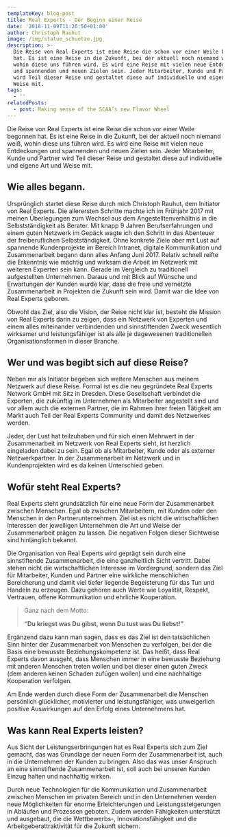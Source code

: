 ```yaml
---
templateKey: blog-post
title: Real Experts - Der Beginn einer Reise
date: '2018-11-09T11:26:50+01:00'
author: Christoph Rauhut
image: /img/statue_schuetze.jpg
description: >-
  Die Reise von Real Experts ist eine Reise die schon vor einer Weile begonnen
  hat. Es ist eine Reise in die Zukunft, bei der aktuell noch niemand weiß,
  wohin diese uns führen wird. Es wird eine Reise mit vielen neue Entdeckungen
  und spannenden und neuen Zielen sein. Jeder Mitarbeiter, Kunde und Partner
  wird Teil dieser Reise und gestaltet diese auf individuelle und eigene Art und
  Weise mit. 
tags:
  - ''
relatedPosts:
  - post: Making sense of the SCAA’s new Flavor Wheel
---
```

Die Reise von Real Experts ist eine Reise die schon vor einer Weile begonnen hat. Es ist eine Reise in die Zukunft, bei der aktuell noch niemand weiß, wohin diese uns führen wird. Es wird eine Reise mit vielen neue Entdeckungen und spannenden und neuen Zielen sein. Jeder Mitarbeiter, Kunde und Partner wird Teil dieser Reise und gestaltet diese auf individuelle und eigene Art und Weise mit. 

## Wie alles begann.

Ursprünglich startet diese Reise durch mich Christoph Rauhut, dem Initiator von Real Experts. Die allerersten Schritte machte ich im Frühjahr 2017 mit meinen Überlegungen zum Wechsel aus dem Angestelltenverhältnis in die Selbstständigkeit als Berater. Mit knapp 9 Jahren Berufserfahrungen und einem guten Netzwerk im Gepäck wagte ich den Schritt in das Abenteuer der freiberuflichen Selbstständigkeit. Ohne konkrete Ziele aber mit Lust auf spannende Kundenprojekte im Bereich Intranet, digitale Kommunikation und Zusammenarbeit begann dann alles Anfang Juni 2017. Relativ schnell reifte die Erkenntnis wie mächtig und wirksam die Arbeit im Netzwerk mit weiteren Experten sein kann. Gerade im Vergleich zu traditionell aufgestellten Unternehmen. Daraus und mit Blick auf Wünsche und Erwartungen der Kunden wurde klar, dass die freie und vernetzte Zusammenarbeit in Projekten die Zukunft sein wird. Damit war die Idee von Real Experts geboren. 

Obwohl das Ziel, also die Vision, der Reise nicht klar ist, besteht die Mission von Real Experts darin zu zeigen, dass ein Netzwerk von Experten und einem alles miteinander verbindenden und sinnstiftenden Zweck wesentlich wirksamer und leistungsfähiger ist als alle je dagewesenen traditionellen Organisationsformen in dieser Branche. 

## Wer und was begibt sich auf diese Reise?

Neben mir als Initiator begeben sich weitere Menschen aus meinem Netzwerk auf diese Reise. Formal ist es die neu gegründete Real Experts Network GmbH mit Sitz in Dresden. Diese Gesellschaft verbindet die Experten, die zukünftig im Unternehmen als Mitarbeiter angestellt sind und vor allem auch die externen Partner, die im Rahmen ihrer freien Tätigkeit am Markt auch Teil der Real Experts Community und damit des Netzwerkes werden. 

Jeder, der Lust hat teilzuhaben und für sich einen Mehrwert in der Zusammenarbeit im Netzwerk von Real Experts sieht, ist herzlich eingeladen dabei zu sein. Egal ob als Mitarbeiter, Kunde oder als externer Netzwerkpartner. In der Zusammenarbeit im Netzwerk und in Kundenprojekten wird es da keinen Unterschied geben. 

## Wofür steht Real Experts?

Real Experts steht grundsätzlich für eine neue Form der Zusammenarbeit zwischen Menschen. Egal ob zwischen Mitarbeitern, mit Kunden oder den Menschen in den Partnerunternehmen. Ziel ist es nicht die wirtschaftlichen Interessen der jeweiligen Unternehmen die Art und Weise der Zusammenarbeit prägen zu lassen. Die negativen Folgen dieser Sichtweise sind hinlänglich bekannt. 

Die Organisation von Real Experts wird geprägt sein durch eine sinnstiftende Zusammenarbeit, die eine ganzheitlich Sicht vertritt. Dabei stehen nicht die wirtschaftlichen Interesse im Vordergrund, sondern das Ziel für Mitarbeiter, Kunden und Partner eine wirkliche menschlichen Bereicherung und damit viel tiefer liegende Begeisterung für das Tun und Handeln zu erzeugen. Dazu gehören auch Werte wie Loyalität, Respekt, Vertrauen, offene Kommunikation und ehrliche Kooperation. 

> Ganz nach dem Motto: 
>
> **“Du kriegst was Du gibst, wenn Du tust was Du liebst!”**

Ergänzend dazu kann man sagen, dass es das Ziel ist den tatsächlichen Sinn hinter der Zusammenarbeit von Menschen zu verfolgen, bei der die Basis eine bewusste Beziehungskompetenz ist. Das heißt, dass Real Experts davon ausgeht, dass Menschen immer in eine bewusste Beziehung mit anderen Menschen treten wollen und bei dieser einen guten Zweck (dem anderen keinen Schaden zufügen wollen) und eine nachhaltige Kooperation verfolgen. 

Am Ende werden durch diese Form der Zusammenarbeit die Menschen persönlich glücklicher, motivierter und leistungsfähiger, was unweigerlich positive Auswirkungen auf den Erfolg eines Unternehmens hat. 

## Was kann Real Experts leisten?

Aus Sicht der Leistungserbringungen hat es Real Experts sich zum Ziel gemacht, das was Grundlage der neuen Form der Zusammenarbeit ist, auch in die Unternehmen der Kunden zu bringen. Also das was unser Anspruch an eine sinnstiftende Zusammenarbeit ist, soll auch bei unseren Kunden Einzug halten und nachhaltig wirken. 

Durch neue Technologien für die Kommunikation und Zusammenarbeit zwischen Menschen im privaten Bereich und in den Unternehmen werden neue Möglichkeiten für enorme Erleichterungen und Leistungssteigerungen in Abläufen und Prozessen geboten. Zudem werden Fähigkeiten unterstützt und ausgebaut, die die Wettbewerbs-, Innovationsfähigkeit und die Arbeitgeberattraktivität für die Zukunft sichern.
